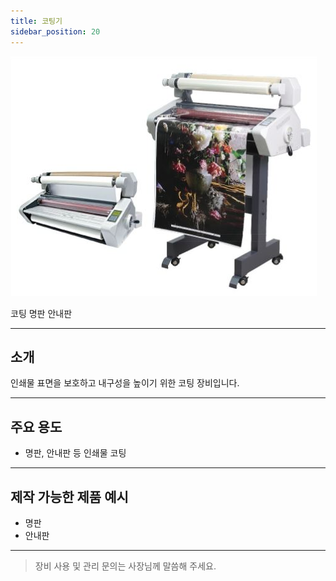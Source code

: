 ```yaml
---
title: 코팅기
sidebar_position: 20
---
```


<div style={{textAlign:'center'}}>
  <img src="/img/machine/코팅기.png" alt="코팅기" style={{maxWidth:'400px', borderRadius:'8px', boxShadow:'0 2px 8px #ccc'}} />
</div>

<span class="badge badge--primary">코팅</span>
<span class="badge badge--info">명판</span>
<span class="badge badge--info">안내판</span>

---

## 소개
인쇄물 표면을 보호하고 내구성을 높이기 위한 코팅 장비입니다.

---

## 주요 용도
- 명판, 안내판 등 인쇄물 코팅

---

## 제작 가능한 제품 예시
- 명판
- 안내판

---

> 장비 사용 및 관리 문의는 사장님께 말씀해 주세요. 
